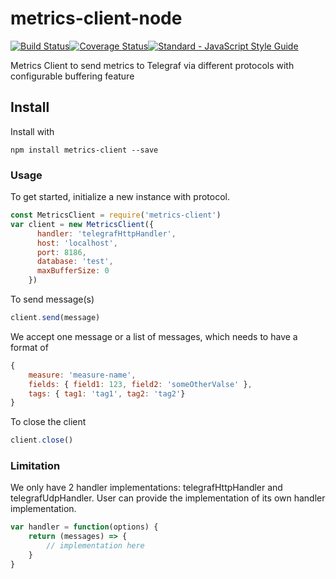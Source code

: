 # metrics-client-node
[![Build Status](https://travis-ci.org/Nordstrom/metrics-client-node.svg?branch=master)](https://travis-ci.org/Nordstrom/metrics-client-node)[![Coverage Status](https://coveralls.io/repos/github/Nordstrom/metrics-client-node/badge.svg)](https://coveralls.io/github/Nordstrom/metrics-client-node)[![Standard - JavaScript Style Guide](https://img.shields.io/badge/code%20style-standard-brightgreen.svg)](http://standardjs.com/)

Metrics Client to send metrics to Telegraf via different protocols with configurable buffering feature

## Install
Install with
```
npm install metrics-client --save
```

### Usage
To get started, initialize a new instance with protocol. 
```js
const MetricsClient = require('metrics-client')
var client = new MetricsClient({
      handler: 'telegrafHttpHandler',
      host: 'localhost',
      port: 8186,
      database: 'test',
      maxBufferSize: 0
    })
```


To send message(s)
```js
client.send(message)
```
We accept one message or a list of messages, which needs to have a format of 
```js
{
    measure: 'measure-name',
    fields: { field1: 123, field2: 'someOtherValse' },
    tags: { tag1: 'tag1', tag2: 'tag2'}
}
```

To close the client
```js
client.close()
```

### Limitation
We only have 2 handler implementations: telegrafHttpHandler and telegrafUdpHandler. User can provide the implementation of its own handler implementation.
```js
var handler = function(options) {
    return (messages) => {
        // implementation here
    }
}
```

